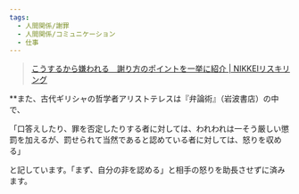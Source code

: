 ```yaml
---
tags:
  - 人間関係/謝罪
  - 人間関係/コミュニケーション
  - 仕事
---
```

>[こうするから嫌われる　謝り方のポイントを一挙に紹介 | NIKKEIリスキリング](https://reskill.nikkei.com/article/DGXZQOLM26A3R0W1A121C2000000/)

**また、古代ギリシャの哲学者アリストテレスは『弁論術』（岩波書店）の中で、

「口答えしたり、罪を否定したりする者に対しては、われわれは一そう厳しい懲罰を加えるが、罰せられて当然であると認めている者に対しては、怒りを収める」

と記しています。「まず、自分の非を認める」と相手の怒りを助長させずに済みます。


